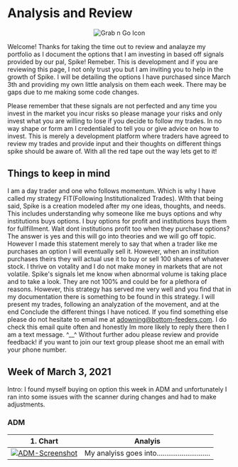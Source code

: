 <!-- mdformat off(GitHub header) -->
Analysis and Review 
======
<!-- mdformat on -->
<p align="center">
  <img src="https://s3-us-west-1.amazonaws.com/storage-platform.cloud.appcelerator.com/pUWKoLkaVjoozttRq2KmEKV96SDzeidL/photos/20/08/57974cd0e46da10a78009a4b/final_original.jpg" alt="Grab n Go Icon" />
</p>


<t>Welcome! Thanks for taking the time out to review and analayze my portfolio as I document the options that I am investing in based off signals provided by our 
pal, Spike! Remeber. This is development and if you are reviewing this page, I not only trust you but I am inviting you to help in the growth of Spike. I will be 
detailing the options I have purchased since March 3th and providing my own little analysis on them each week. There may be gaps due to me making some code 
changes. 

<t>Please remember that these signals are not perfected and any time you invest in the market you incur risks so please manage your risks and only invest what you 
are willing to lose if you decide to follow my trades. In no way shape or form am I credentialed to tell you or give advice on how to invest. This is merely a 
development platform where traders have agreed to review my trades and provide input and their thoughts on different things spike should be aware of. With all the 
red tape out the way lets get to it!
  
## Things to keep in mind
I am a day trader and one who follows momentum. Which is why I have called my strategy FIT(Following Institutionalized Trades). WIth that being said, Spike is a 
creation modeled after my one ideas, thoughts, and needs. This includes understanding why someone like me buys options and why institutions buys options. I buy 
options for profit and institutions buys them for fullfillment. Wait dont institutions profit too when they purchase options? The answer is yes and this will go 
into theories and we will go off topic. However I made this statement merely to say that when a trader like me purchases an option I will eventually sell it. 
However, when an institution purchases theirs they will actual use it to buy or sell 100 shares of whatever stock.  I thrive on votality and I do not make money in 
markets that are not volatile.  Spike's signals let me know when abnormal volume is taking place and to take a look. They are not 100% and could be for a plethora 
of 
reasons. However, this strategy has served me very well and you find that in my documentation there is something to be found in this strategy. I will present my 
trades, following an analyzation of the movement, and at the end Conclude the different things I have noticed. If you find something else please do not hesitate 
to email me at adowning@bottom-feeders.com. I do check this email quite often and honestly Im more likely to reply there then I am a text message. ^__^ Without 
further adou please review and provide feedback! if you want to join our text group please shoot me an email with your phone number. 

## Week of March 3, 2021 
Intro: I found myself buying on option this week in ADM and unfortunately I ran into some issues with the scanner during changes and had to make adjustments. 

###	ADM  
**1.**	Chart                                                                 |**Analyis** 
:---------------------------------------------------------------------------:|:--------------------------------------------------------------------:
 <a href="https://ibb.co/1ZcHrMv"><img src="https://i.ibb.co/qB6bNCy/ADM-Screenshot.png" alt="ADM-Screenshot" border="0"></a>  |  My analyiss goes into............................

 

